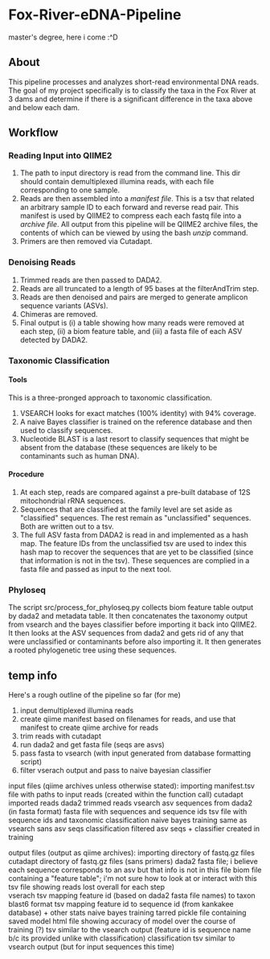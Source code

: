 # Fox-River-eDNA-Pipeline
master's degree, here i come :^D

## About
This pipeline processes and analyzes short-read environmental DNA reads. The goal of my project specifically is to classify the taxa in the Fox River at 3 dams and determine if there is a significant difference in the taxa above and below each dam. 

## Workflow

### Reading Input into QIIME2
1. The path to input directory is read from the command line. This dir should contain demultiplexed illumina reads, with each file corresponding to one sample. 
2. Reads are then assembled into a *manifest file*. This is a tsv that related an arbitrary sample ID to each forward and reverse read pair. This manifest is used by QIIME2 to compress each each fastq file into a *archive file*. All output from this pipeline will be QIIME2 archive files, the contents of which can be viewed by using the bash *unzip* command.
3. Primers are then removed via Cutadapt.

### Denoising Reads
1. Trimmed reads are then passed to DADA2.
2. Reads are all truncated to a length of 95 bases at the filterAndTrim step. 
3. Reads are then denoised and pairs are merged to generate amplicon sequence variants (ASVs). 
4. Chimeras are removed.
5. Final output is (i) a table showing how many reads were removed at each step, (ii) a biom feature table, and (iii) a fasta file of each ASV detected by DADA2.

### Taxonomic Classification

#### Tools
This is a three-pronged approach to taxonomic classification.
1. VSEARCH looks for exact matches (100% identity) with 94% coverage.
2. A naive Bayes classifier is trained on the reference database and then used to classify sequences.
3. Nucleotide BLAST is a last resort to classify sequences that might be absent from the database (these sequences are likely to be contaminants such as human DNA).

#### Procedure
1. At each step, reads are compared against a pre-built database of 12S mitochondrial rRNA sequences. 
2. Sequences that are classified at the family level are set aside as "classified" sequences. The rest remain as "unclassified" sequences. Both are written out to a tsv.
3. The full ASV fasta from DADA2 is read in and implemented as a hash map. The feature IDs from the unclassified tsv are used to index this hash map to recover the sequences that are yet to be classified (since that information is not in the tsv). These sequences are complied in a fasta file and passed as input to the next tool.

### Phyloseq
The script src/process_for_phyloseq.py collects biom feature table output by dada2 and metadata table. It then concatenates the taxonomy output from vsearch and the bayes classifier before importing it back into QIIME2. It then looks at the ASV sequences from dada2 and gets rid of any that were unclassified or contaminants before also importing it. It then generates a rooted phylogenetic tree using these sequences. 

## temp info
Here's a rough outline of the pipeline so far (for me)

1. input demultiplexed illumina reads
2. create qiime manifest based on filenames for reads, and use that manifest to create qiime archive for reads
3. trim reads with cutadapt
4. run dada2 and get fasta file (seqs are asvs)
5. pass fasta to vsearch (with input generated from database formatting script)
6. filter vserach output and pass to naive bayesian classifier

input files (qiime archives unless otherwise stated):
importing           manifest.tsv file with paths to input reads (created within the function call)
cutadapt            imported reads
dada2               trimmed reads
vsearch             asv sequences from dada2 (in fasta format)
                    fasta file with sequences and sequence ids
                    tsv file with sequence ids and taxonomic classification
naive bayes
    training        same as vsearch sans asv seqs
    classification  filtered asv seqs + classifier created in training

output files (output as qiime archives):
importing           directory of fastq.gz files
cutadapt            directory of fastq.gz files (sans primers)
dada2               fasta file; i believe each sequence corresponds to an asv but that info is not in this file
                    biom file containing a "feature table"; i'm not sure how to look at or interact with this
                    tsv file showing reads lost overall for each step        
vserach             tsv mapping feature id (based on dada2 fasta file names) to taxon
                    blast6 format tsv mapping feature id to sequence id (from kankakee database) + other stats
naive bayes
    training        tarred pickle file containing saved model
                    html file showing accuracy of model over the course of training (?)
                    tsv similar to the vsearch output (feature id is sequence name b/c its provided unlike with classification)
    classification  tsv similar to vsearch output (but for input sequences this time)